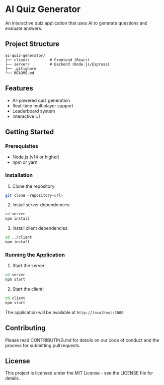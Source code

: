 # AI Quiz Generator

An interactive quiz application that uses AI to generate questions and evaluate answers.

## Project Structure

```
ai-quiz-generator/
├── client/         # Frontend (React)
├── server/         # Backend (Node.js/Express)
├── .gitignore     
└── README.md      
```

## Features

- AI-powered quiz generation
- Real-time multiplayer support
- Leaderboard system
- Interactive UI

## Getting Started

### Prerequisites

- Node.js (v14 or higher)
- npm or yarn

### Installation

1. Clone the repository:
```bash
git clone <repository-url>
```

2. Install server dependencies:
```bash
cd server
npm install
```

3. Install client dependencies:
```bash
cd ../client
npm install
```

### Running the Application

1. Start the server:
```bash
cd server
npm start
```

2. Start the client:
```bash
cd client
npm start
```

The application will be available at `http://localhost:3000`

## Contributing

Please read CONTRIBUTING.md for details on our code of conduct and the process for submitting pull requests.

## License

This project is licensed under the MIT License - see the LICENSE file for details.
